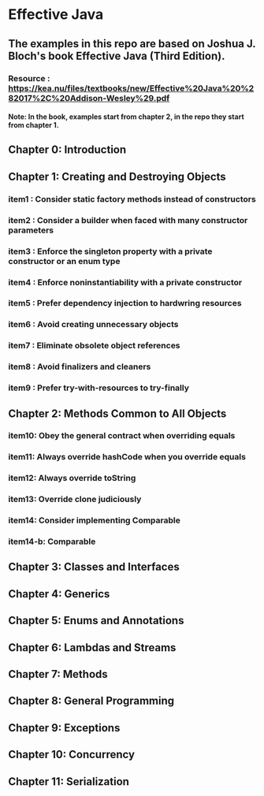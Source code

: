 # Effective Java

## The examples in this repo are based on Joshua J. Bloch's book Effective Java (Third Edition).
### Resource : https://kea.nu/files/textbooks/new/Effective%20Java%20%282017%2C%20Addison-Wesley%29.pdf

#### Note: In the book, examples start from chapter 2, in the repo they start from chapter 1.

## Chapter 0: Introduction
## Chapter 1: Creating and Destroying Objects
 ### item1 : Consider static factory methods instead of constructors
 ### item2 : Consider a builder when faced with many constructor parameters
 ### item3 : Enforce the singleton property with a private constructor or an enum type
 ### item4 : Enforce noninstantiability with a private constructor
 ### item5 : Prefer dependency injection to hardwring resources
 ### item6 : Avoid creating unnecessary objects
 ### item7 : Eliminate obsolete object references
 ### item8 : Avoid finalizers and cleaners
 ### item9 : Prefer try-with-resources to try-finally
## Chapter 2: Methods Common to All Objects
 ### item10: Obey the general contract when overriding equals
 ### item11: Always override hashCode when you override equals
 ### item12: Always override toString
 ### item13: Override clone judiciously
 ### item14: Consider implementing Comparable
 ### item14-b: Comparable
## Chapter 3: Classes and Interfaces
## Chapter 4: Generics 
## Chapter 5: Enums and Annotations
## Chapter 6: Lambdas and Streams
## Chapter 7: Methods
## Chapter 8: General Programming
## Chapter 9: Exceptions
## Chapter 10: Concurrency
## Chapter 11: Serialization

 
